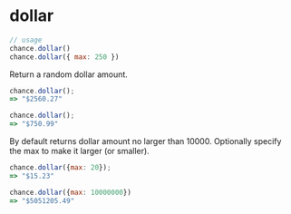 # dollar

```js
// usage
chance.dollar()
chance.dollar({ max: 250 })
```

<p class="pullquote" data-pullquote="Dolla, dolla, bill ya'll" markdown="1"></p>

Return a random dollar amount.

```js
chance.dollar();
=> "$2560.27"

chance.dollar();
=> "$750.99"
```

By default returns dollar amount no larger than 10000. Optionally specify
the max to make it larger (or smaller).

```js
chance.dollar({max: 20});
=> "$15.23"

chance.dollar({max: 10000000})
=> "$5051205.49"
```
